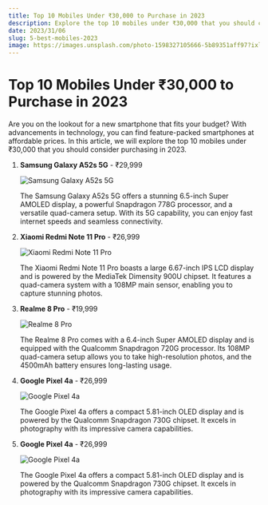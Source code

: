```yaml
---
title: Top 10 Mobiles Under ₹30,000 to Purchase in 2023
description: Explore the top 10 mobiles under ₹30,000 that you should consider purchasing in 2023. These smartphones offer great features at an affordable price.
date: 2023/31/06
slug: 5-best-mobiles-2023
image: https://images.unsplash.com/photo-1598327105666-5b89351aff97?ixlib=rb-4.0.3&ixid=M3wxMjA3fDB8MHxwaG90by1wYWdlfHx8fGVufDB8fHx8fA%3D%3D&auto=format&fit=crop&w=1827&q=80
---
```


# Top 10 Mobiles Under ₹30,000 to Purchase in 2023

Are you on the lookout for a new smartphone that fits your budget? With advancements in technology, you can find feature-packed smartphones at affordable prices. In this article, we will explore the top 10 mobiles under ₹30,000 that you should consider purchasing in 2023.

1. **Samsung Galaxy A52s 5G** - ₹29,999

   ![Samsung Galaxy A52s 5G](https://images.unsplash.com/photo-1571380401583-72ca84994796?ixlib=rb-4.0.3&ixid=M3wxMjA3fDB8MHxwaG90by1wYWdlfHx8fGVufDB8fHx8fA%3D%3D&auto=format&fit=crop&w=464&q=80)

   The Samsung Galaxy A52s 5G offers a stunning 6.5-inch Super AMOLED display, a powerful Snapdragon 778G processor, and a versatile quad-camera setup. With its 5G capability, you can enjoy fast internet speeds and seamless connectivity.

2. **Xiaomi Redmi Note 11 Pro** - ₹26,999

   ![Xiaomi Redmi Note 11 Pro](https://images.unsplash.com/photo-1571380401583-72ca84994796?ixlib=rb-4.0.3&ixid=M3wxMjA3fDB8MHxwaG90by1wYWdlfHx8fGVufDB8fHx8fA%3D%3D&auto=format&fit=crop&w=464&q=80)

   The Xiaomi Redmi Note 11 Pro boasts a large 6.67-inch IPS LCD display and is powered by the MediaTek Dimensity 900U chipset. It features a quad-camera system with a 108MP main sensor, enabling you to capture stunning photos.

3. **Realme 8 Pro** - ₹19,999

   ![Realme 8 Pro](https://images.unsplash.com/photo-1571380401583-72ca84994796?ixlib=rb-4.0.3&ixid=M3wxMjA3fDB8MHxwaG90by1wYWdlfHx8fGVufDB8fHx8fA%3D%3D&auto=format&fit=crop&w=464&q=80)

   The Realme 8 Pro comes with a 6.4-inch Super AMOLED display and is equipped with the Qualcomm Snapdragon 720G processor. Its 108MP quad-camera setup allows you to take high-resolution photos, and the 4500mAh battery ensures long-lasting usage.

4. **Google Pixel 4a** - ₹26,999

   ![Google Pixel 4a](https://images.unsplash.com/photo-1571380401583-72ca84994796?ixlib=rb-4.0.3&ixid=M3wxMjA3fDB8MHxwaG90by1wYWdlfHx8fGVufDB8fHx8fA%3D%3D&auto=format&fit=crop&w=464&q=80)

   The Google Pixel 4a offers a compact 5.81-inch OLED display and is powered by the Qualcomm Snapdragon 730G chipset. It excels in photography with its impressive camera capabilities.

5. **Google Pixel 4a** - ₹26,999

   ![Google Pixel 4a](https://images.unsplash.com/photo-1571380401583-72ca84994796?ixlib=rb-4.0.3&ixid=M3wxMjA3fDB8MHxwaG90by1wYWdlfHx8fGVufDB8fHx8fA%3D%3D&auto=format&fit=crop&w=464&q=80)

   The Google Pixel 4a offers a compact 5.81-inch OLED display and is powered by the Qualcomm Snapdragon 730G chipset. It excels in photography with its impressive camera capabilities.